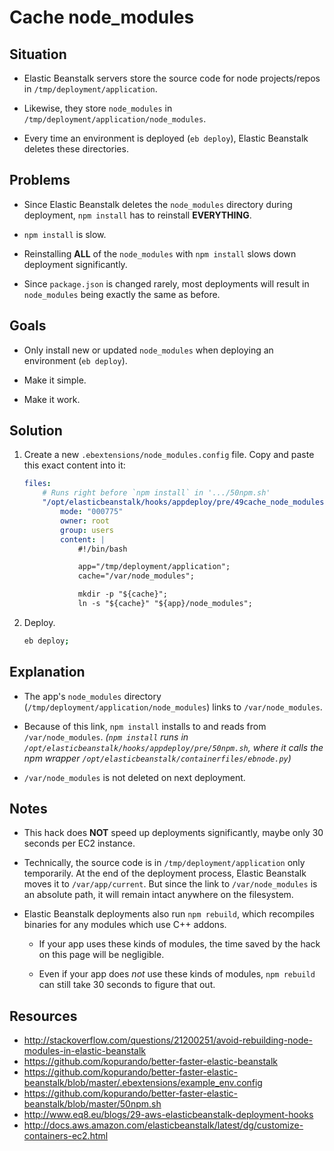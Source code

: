 # Cache node_modules

## Situation

* Elastic Beanstalk servers store the source code for node projects/repos in `/tmp/deployment/application`.

* Likewise, they store `node_modules` in `/tmp/deployment/application/node_modules`.

* Every time an environment is deployed (`eb deploy`), Elastic Beanstalk deletes these directories.

## Problems

* Since Elastic Beanstalk deletes the `node_modules` directory during deployment, `npm install` has to reinstall **EVERYTHING**.

* `npm install` is slow.

* Reinstalling **ALL** of the `node_modules` with `npm install` slows down deployment significantly.

* Since `package.json` is changed rarely, most deployments will result in `node_modules` being exactly the same as before.

## Goals

* Only install new or updated `node_modules` when deploying an environment (`eb deploy`).

* Make it simple.

* Make it work.

## Solution

1. Create a new `.ebextensions/node_modules.config` file. Copy and paste this exact content into it:

    ```yaml
    files:
        # Runs right before `npm install` in '.../50npm.sh'
        "/opt/elasticbeanstalk/hooks/appdeploy/pre/49cache_node_modules.sh" :
            mode: "000775"
            owner: root
            group: users
            content: |
                #!/bin/bash

                app="/tmp/deployment/application";
                cache="/var/node_modules";

                mkdir -p "${cache}";
                ln -s "${cache}" "${app}/node_modules";
    ```

2. Deploy.

    ```bash
    eb deploy;
    ```

## Explanation

* The app's `node_modules` directory (`/tmp/deployment/application/node_modules`) links to `/var/node_modules`.

* Because of this link, `npm install` installs to and reads from `/var/node_modules`. *(`npm install` runs in `/opt/elasticbeanstalk/hooks/appdeploy/pre/50npm.sh`, where it calls the npm wrapper `/opt/elasticbeanstalk/containerfiles/ebnode.py`)*

* `/var/node_modules` is not deleted on next deployment.

## Notes

* This hack does **NOT** speed up deployments significantly, maybe only 30 seconds per EC2 instance.

* Technically, the source code is in `/tmp/deployment/application` only temporarily. At the end of the deployment process, Elastic Beanstalk moves it to `/var/app/current`. But since the link to `/var/node_modules` is an absolute path, it will remain intact anywhere on the filesystem.

* Elastic Beanstalk deployments also run `npm rebuild`, which recompiles binaries for any modules which use C++ addons.

    * If your app uses these kinds of modules, the time saved by the hack on this page will be negligible.

    * Even if your app does *not* use these kinds of modules, `npm rebuild` can still take 30 seconds to figure that out.

## Resources
* http://stackoverflow.com/questions/21200251/avoid-rebuilding-node-modules-in-elastic-beanstalk
* https://github.com/kopurando/better-faster-elastic-beanstalk
* https://github.com/kopurando/better-faster-elastic-beanstalk/blob/master/.ebextensions/example_env.config
* https://github.com/kopurando/better-faster-elastic-beanstalk/blob/master/50npm.sh
* http://www.eq8.eu/blogs/29-aws-elasticbeanstalk-deployment-hooks
* http://docs.aws.amazon.com/elasticbeanstalk/latest/dg/customize-containers-ec2.html
